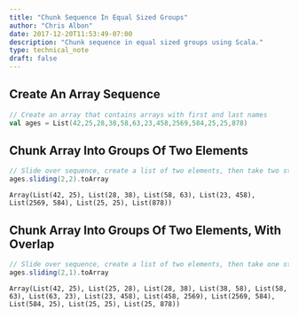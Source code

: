 ```yaml
---
title: "Chunk Sequence In Equal Sized Groups"
author: "Chris Albon"
date: 2017-12-20T11:53:49-07:00
description: "Chunk sequence in equal sized groups using Scala."
type: technical_note
draft: false
---
```

## Create An Array Sequence


```scala
// Create an array that contains arrays with first and last names
val ages = List(42,25,28,38,58,63,23,458,2569,584,25,25,878)
```

## Chunk Array Into Groups Of Two Elements


```scala
// Slide over sequence, create a list of two elements, then take two steps
ages.sliding(2,2).toArray
```




    Array(List(42, 25), List(28, 38), List(58, 63), List(23, 458), List(2569, 584), List(25, 25), List(878))



## Chunk Array Into Groups Of Two Elements, With Overlap


```scala
// Slide over sequence, create a list of two elements, then take one step
ages.sliding(2,1).toArray
```




    Array(List(42, 25), List(25, 28), List(28, 38), List(38, 58), List(58, 63), List(63, 23), List(23, 458), List(458, 2569), List(2569, 584), List(584, 25), List(25, 25), List(25, 878))


